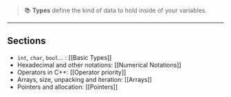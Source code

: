 
> 📚 **Types** define the kind of data to hold inside of your variables.

---
## Sections

- `int`, `char`, `bool`... : [[Basic Types]]
- Hexadecimal and other notations: [[Numerical Notations]]
- Operators in C++: [[Operator priority]]
- Arrays, size, unpacking and iteration: [[Arrays]]
- Pointers and allocation: [[Pointers]]